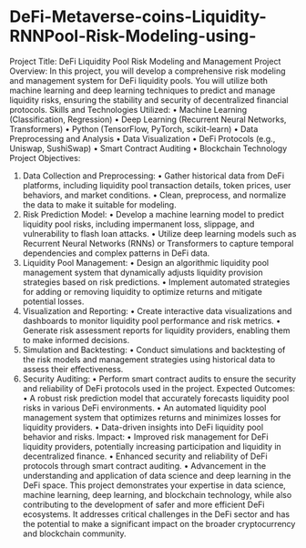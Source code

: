 # DeFi-Metaverse-coins-Liquidity-RNNPool-Risk-Modeling-using-
Project Title: DeFi Liquidity Pool Risk Modeling and Management
Project Overview: In this project, you will develop a comprehensive risk modeling and management system for DeFi liquidity pools. You will utilize both machine learning and deep learning techniques to predict and manage liquidity risks, ensuring the stability and security of decentralized financial protocols.
Skills and Technologies Utilized:
•	Machine Learning (Classification, Regression)
•	Deep Learning (Recurrent Neural Networks, Transformers)
•	Python (TensorFlow, PyTorch, scikit-learn)
•	Data Preprocessing and Analysis
•	Data Visualization
•	DeFi Protocols (e.g., Uniswap, SushiSwap)
•	Smart Contract Auditing
•	Blockchain Technology
Project Objectives:
1.	Data Collection and Preprocessing:
•	Gather historical data from DeFi platforms, including liquidity pool transaction details, token prices, user behaviors, and market conditions.
•	Clean, preprocess, and normalize the data to make it suitable for modeling.
2.	Risk Prediction Model:
•	Develop a machine learning model to predict liquidity pool risks, including impermanent loss, slippage, and vulnerability to flash loan attacks.
•	Utilize deep learning models such as Recurrent Neural Networks (RNNs) or Transformers to capture temporal dependencies and complex patterns in DeFi data.
3.	Liquidity Pool Management:
•	Design an algorithmic liquidity pool management system that dynamically adjusts liquidity provision strategies based on risk predictions.
•	Implement automated strategies for adding or removing liquidity to optimize returns and mitigate potential losses.
4.	Visualization and Reporting:
•	Create interactive data visualizations and dashboards to monitor liquidity pool performance and risk metrics.
•	Generate risk assessment reports for liquidity providers, enabling them to make informed decisions.
5.	Simulation and Backtesting:
•	Conduct simulations and backtesting of the risk models and management strategies using historical data to assess their effectiveness.
6.	Security Auditing:
•	Perform smart contract audits to ensure the security and reliability of DeFi protocols used in the project.
Expected Outcomes:
•	A robust risk prediction model that accurately forecasts liquidity pool risks in various DeFi environments.
•	An automated liquidity pool management system that optimizes returns and minimizes losses for liquidity providers.
•	Data-driven insights into DeFi liquidity pool behavior and risks.
Impact:
•	Improved risk management for DeFi liquidity providers, potentially increasing participation and liquidity in decentralized finance.
•	Enhanced security and reliability of DeFi protocols through smart contract auditing.
•	Advancement in the understanding and application of data science and deep learning in the DeFi space.
This project demonstrates your expertise in data science, machine learning, deep learning, and blockchain technology, while also contributing to the development of safer and more efficient DeFi ecosystems. It addresses critical challenges in the DeFi sector and has the potential to make a significant impact on the broader cryptocurrency and blockchain community.


